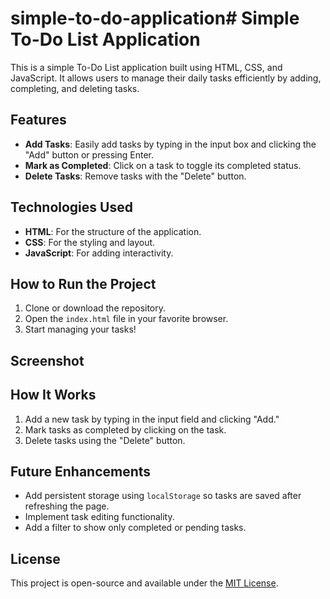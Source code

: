 # simple-to-do-application# Simple To-Do List Application

This is a simple To-Do List application built using HTML, CSS, and JavaScript. It allows users to manage their daily tasks efficiently by adding, completing, and deleting tasks.

## Features

- **Add Tasks**: Easily add tasks by typing in the input box and clicking the "Add" button or pressing Enter.
- **Mark as Completed**: Click on a task to toggle its completed status.
- **Delete Tasks**: Remove tasks with the "Delete" button.

## Technologies Used

- **HTML**: For the structure of the application.
- **CSS**: For the styling and layout.
- **JavaScript**: For adding interactivity.

## How to Run the Project

1. Clone or download the repository.
2. Open the `index.html` file in your favorite browser.
3. Start managing your tasks!

## Screenshot


## How It Works

1. Add a new task by typing in the input field and clicking "Add."
2. Mark tasks as completed by clicking on the task.
3. Delete tasks using the "Delete" button.


## Future Enhancements

- Add persistent storage using `localStorage` so tasks are saved after refreshing the page.
- Implement task editing functionality.
- Add a filter to show only completed or pending tasks.

## License

This project is open-source and available under the [MIT License](LICENSE).


